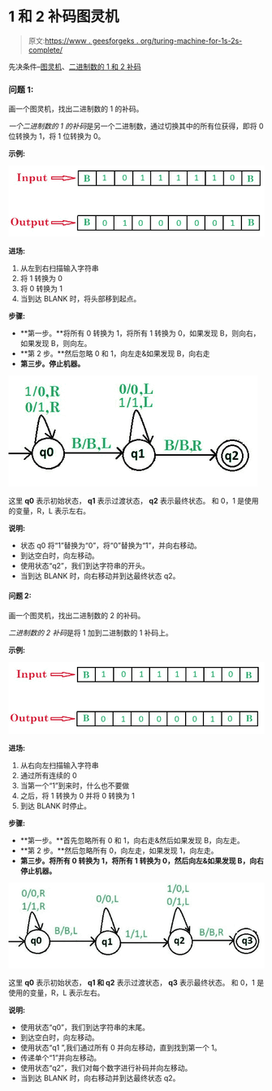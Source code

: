 # 1 和 2 补码图灵机

> 原文:[https://www . geesforgeks . org/turing-machine-for-1s-2s-complete/](https://www.geeksforgeeks.org/turing-machine-for-1s-and-2s-complement/)

先决条件–[图灵机](https://www.geeksforgeeks.org/turing-machine/)、[二进制数的 1 和 2 补码](https://www.geeksforgeeks.org/1s-2s-complement-binary-number/)

### 问题 1:

画一个图灵机，找出二进制数的 1 的补码。

*一个二进制数的 1 的补码*是另一个二进制数，通过切换其中的所有位获得，即将 0 位转换为 1，将 1 位转换为 0。

**示例:**

![](img/2aeeafb5b4e9be4bb53d3e07ba305641.png)

**进场:**

1.  从左到右扫描输入字符串
2.  将 1 转换为 0
3.  将 0 转换为 1
4.  当到达 BLANK 时，将头部移到起点。

**步骤:**

*   **第一步。**将所有 0 转换为 1，将所有 1 转换为 0，如果发现 B，则向右，如果发现 B，则向左。
*   **第 2 步。**然后忽略 0 和 1，向左走&如果发现 B，向右走
*   **第三步。停止机器。**

![](img/0c7fa90a7411ce48d857eef08ce77424.png)

这里 **q0** 表示初始状态， **q1** 表示过渡状态， **q2** 表示最终状态。
和 0，1 是使用的变量，R，L 表示左右。

**说明:**

*   状态 q0 将“1”替换为“0”，将“0”替换为“1”，并向右移动。
*   到达空白时，向左移动。
*   使用状态“q2”，我们到达字符串的开头。
*   当到达 BLANK 时，向右移动并到达最终状态 q2。

#### 问题 2:

画一个图灵机，找出二进制数的 2 的补码。

*二进制数的 2 补码*是将 1 加到二进制数的 1 补码上。

**示例:**

![](img/0e296dcef75e5e6516b59c76be290175.png)

**进场:**

1.  从右向左扫描输入字符串
2.  通过所有连续的 0
3.  当第一个“1”到来时，什么也不要做
4.  之后，将 1 转换为 0 并将 0 转换为 1
5.  到达 BLANK 时停止。

**步骤:**

*   **第一步。**首先忽略所有 0 和 1，向右走&然后如果发现 B，向左走。
*   **第 2 步。**然后忽略所有 0，向左走，如果发现 1，向左走。
*   **第三步。**将所有 0 转换为 1，将所有 1 转换为 0，然后向左&如果发现 B，向右**停止机器。**

![](img/a6aad5ac236e83b2aa1faa3369f98d34.png)

这里 **q0** 表示初始状态， **q1 和 q2** 表示过渡状态， **q3** 表示最终状态。
和 0，1 是使用的变量，R，L 表示左右。

**说明:**

*   使用状态“q0”，我们到达字符串的末尾。
*   到达空白时，向左移动。
*   使用状态“q1 ”,我们通过所有 0 并向左移动，直到找到第一个 1。
*   传递单个“1”并向左移动。
*   使用状态“q2”，我们对每个数字进行补码并向左移动。
*   当到达 BLANK 时，向右移动并到达最终状态 q2。
